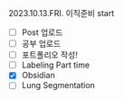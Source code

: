 2023.10.13.FRI. 이직준비 start

- [ ] Post 업로드
- [ ] 공부 업로드
- [ ] 포트폴리오 작성!  
- [ ] Labeling Part time
- [x] Obsidian
- [ ] Lung Segmentation
